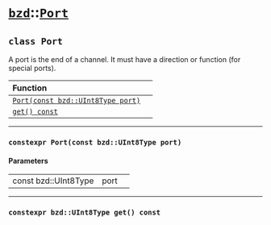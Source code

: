 # [`bzd`](../../index.md)::[`Port`](../index.md)

## `class Port`
A port is the end of a channel. It must have a direction or function (for special ports).

|Function||
|:---|:---|
|[`Port(const bzd::UInt8Type port)`](./index.md)||
|[`get() const`](./index.md)||
------
### `constexpr Port(const bzd::UInt8Type port)`

#### Parameters
||||
|---:|:---|:---|
|const bzd::UInt8Type|port||
------
### `constexpr bzd::UInt8Type get() const`

